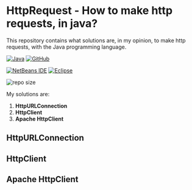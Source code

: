 # HttpRequest - How to make http requests, in java?

This repository contains what solutions are, in my opinion, to make http requests, with the Java programming language.

[![Java](https://img.shields.io/badge/java-%23ED8B00.svg?style=for-the-badge&logo=java&logoColor=white)](https://www.java.com/it/)
[![GitHub](https://img.shields.io/badge/github-%23121011.svg?style=for-the-badge&logo=github&logoColor=white)](https://github.com/MarioSenese/HttpRequest-Java)

[![NetBeans IDE](https://img.shields.io/badge/NetBeansIDE-1B6AC6.svg?style=for-the-badge&logo=apache-netbeans-ide&logoColor=white)](https://netbeans.apache.org/download/index.html)
[![Eclipse](https://img.shields.io/badge/Eclipse-FE7A16.svg?style=for-the-badge&logo=Eclipse&logoColor=white)](https://www.eclipse.org/downloads/)

![repo size](https://img.shields.io/github/repo-size/MarioSenese/HttpRequest-Java?style=for-the-badge)

My solutions are: 
1.  **HttpURLConnection**
2.  **HttpClient**
3.  **Apache HttpClient**

##  HttpURLConnection

##  HttpClient

##  Apache HttpClient
